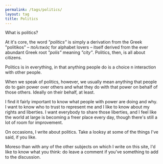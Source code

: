 ```yaml
---
permalink: /tags/politics/
layout: tag
title: Politics
---
```


What is politics?

At it's core, the word *&quot;politics&quot;* is simply a derivation from the Greek &quot;politikos&quot; – *πολιτικός* for alphabet lovers – itself derived from the ever abundant Greek root *&quot;polis&quot;* meaning *&quot;city&quot;*.
Politics, then, is all about citizens.

Politics is in everything, in that anything people do is a choice n interaction with other people.

When we speak of politics, however,
we usually mean anything that people do to gain power over others and what they do with that power on behalf of those others.
Ideally on their behalf, at least.

I find it fairly important to know what people with power are doing and why.
I want to know who to trust to represent me and I like to know about my rights and liberties.
I want everybody to share those liberties, and I feel like the world at large is becoming a freer place every day,
though there's still a lot of room for improvement.

On occasions, I write about politics. Take a looksy at some of the things I've said, if you like.

Moreso than with any of the other subjects on which I write on this site,
I'd like to know what you think: do leave a comment if you've something to add to the discussion.